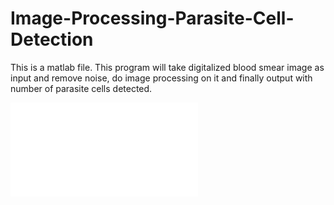 # Image-Processing-Parasite-Cell-Detection
This is a matlab file. This program will take digitalized blood smear image as input and remove noise, do image processing on it and finally output with number of parasite cells detected.



![alt text](160302002.pdf)
